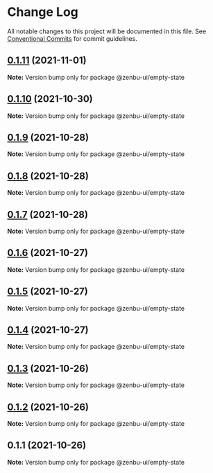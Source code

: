 # Change Log

All notable changes to this project will be documented in this file.
See [Conventional Commits](https://conventionalcommits.org) for commit guidelines.

## [0.1.11](https://github.com/KodepandaID/zenbu-ui/compare/@zenbu-ui/empty-state@0.1.10...@zenbu-ui/empty-state@0.1.11) (2021-11-01)

**Note:** Version bump only for package @zenbu-ui/empty-state





## [0.1.10](https://github.com/KodepandaID/zenbu-ui/compare/@zenbu-ui/empty-state@0.1.9...@zenbu-ui/empty-state@0.1.10) (2021-10-30)

**Note:** Version bump only for package @zenbu-ui/empty-state





## [0.1.9](https://github.com/KodepandaID/zenbu-ui/compare/@zenbu-ui/empty-state@0.1.8...@zenbu-ui/empty-state@0.1.9) (2021-10-28)

**Note:** Version bump only for package @zenbu-ui/empty-state





## [0.1.8](https://github.com/KodepandaID/zenbu-ui/compare/@zenbu-ui/empty-state@0.1.7...@zenbu-ui/empty-state@0.1.8) (2021-10-28)

**Note:** Version bump only for package @zenbu-ui/empty-state





## [0.1.7](https://github.com/KodepandaID/zenbu-ui/compare/@zenbu-ui/empty-state@0.1.6...@zenbu-ui/empty-state@0.1.7) (2021-10-28)

**Note:** Version bump only for package @zenbu-ui/empty-state





## [0.1.6](https://github.com/KodepandaID/zenbu-ui/compare/@zenbu-ui/empty-state@0.1.5...@zenbu-ui/empty-state@0.1.6) (2021-10-27)

**Note:** Version bump only for package @zenbu-ui/empty-state





## [0.1.5](https://github.com/KodepandaID/zenbu-ui/compare/@zenbu-ui/empty-state@0.1.4...@zenbu-ui/empty-state@0.1.5) (2021-10-27)

**Note:** Version bump only for package @zenbu-ui/empty-state





## [0.1.4](https://github.com/KodepandaID/zenbu-ui/compare/@zenbu-ui/empty-state@0.1.3...@zenbu-ui/empty-state@0.1.4) (2021-10-27)

**Note:** Version bump only for package @zenbu-ui/empty-state





## [0.1.3](https://github.com/KodepandaID/zenbu-ui/compare/@zenbu-ui/empty-state@0.1.2...@zenbu-ui/empty-state@0.1.3) (2021-10-26)

**Note:** Version bump only for package @zenbu-ui/empty-state





## [0.1.2](https://github.com/KodepandaID/zenbu-ui/compare/@zenbu-ui/empty-state@0.1.1...@zenbu-ui/empty-state@0.1.2) (2021-10-26)

**Note:** Version bump only for package @zenbu-ui/empty-state





## 0.1.1 (2021-10-26)

**Note:** Version bump only for package @zenbu-ui/empty-state

